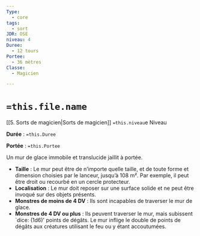 ```yaml
---
Type:
  - core
tags:
  - sort
JDR: OSE
niveau: 4
Duree:
  - 12 tours
Portee:
  - 36 mètres
Classe:
  - Magicien

---
```

# `=this.file.name`  

[[5. Sorts de magicien|Sorts de magicien]] `=this.niveau`e Niveau

**Durée** : `=this.Duree` 

**Portée** : `=this.Portee`

Un mur de glace immobile et translucide jaillit à portée.

- **Taille** : Le mur peut être de n’importe quelle taille, et de toute forme et dimension choisies par le lanceur, jusqu’à 108 m². Par exemple, il peut être droit ou recourbé en un cercle protecteur.
- **Localisation** : Le mur doit reposer sur une surface solide et ne peut être invoqué sur des objets présents.
- **Monstres de moins de 4 DV** : Ils sont incapables de traverser le mur de glace.
- **Monstres de 4 DV ou plus** : Ils peuvent traverser le mur, mais subissent `dice: (1d6)' points de dégâts. Le mur inflige le double de points de dégâts aux créatures utilisant le feu ou y étant accoutumées.